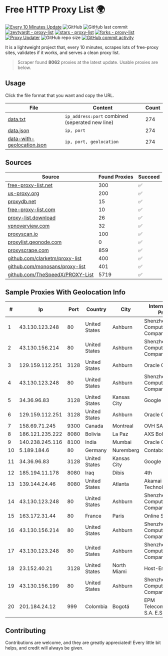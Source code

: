 
# Free HTTP Proxy List 🌍

[![Every 10 Minutes Update](https://github.com/mertguvencli/http-proxy-list/actions/workflows/main.yml/badge.svg?branch=main)](https://github.com/mertguvencli/http-proxy-list/actions/workflows/main.yml)
![GitHub](https://img.shields.io/github/license/mertguvencli/http-proxy-list)
![GitHub last commit](https://img.shields.io/github/last-commit/mertguvencli/http-proxy-list)
[![zevtyardt - proxy-list](https://img.shields.io/static/v1?label=zevtyardt&message=proxy-list&color=blue&logo=github)](https://github.com/zevtyardt/proxy-list "Go to GitHub repo")
[![stars - proxy-list](https://img.shields.io/github/stars/zevtyardt/proxy-list?style=social)](https://github.com/zevtyardt/proxy-list)
[![forks - proxy-list](https://img.shields.io/github/forks/zevtyardt/proxy-list?style=social)](https://github.com/zevtyardt/proxy-list)
[![Proxy Updater](https://github.com/zevtyardt/proxy-list/workflows/Proxy%20Updater/badge.svg)](https://github.com/zevtyardt/proxy-list/actions?query=workflow:"Proxy+Updater")
![GitHub repo size](https://img.shields.io/github/repo-size/zevtyardt/proxy-list)
[![GitHub commit activity](https://img.shields.io/github/commit-activity/m/zevtyardt/proxy-list?logo=commits)](https://github.com/zevtyardt/proxy-list/commits/main)

It is a lightweight project that, every 10 minutes, scrapes lots of free-proxy sites, validates if it works, and serves a clean proxy list.

> Scraper found **8062** proxies at the latest update. Usable proxies are below.

## Usage

Click the file format that you want and copy the URL.

|File|Content|Count|
|----|-------|-----|
|[data.txt](https://raw.githubusercontent.com/mertguvencli/http-proxy-list/main/proxy-list/data.txt)|`ip_address:port` combined (seperated new line)|274|
|[data.json](https://raw.githubusercontent.com/mertguvencli/http-proxy-list/main/proxy-list/data.json)|`ip, port`|274|
|[data-with-geolocation.json](https://raw.githubusercontent.com/mertguvencli/http-proxy-list/main/proxy-list/data-with-geolocation.json)|`ip, port, geolocation`|274|

## Sources

|Source|Found Proxies|Succeed|
|------|-------------|-------|
|[free-proxy-list.net](https://free-proxy-list.net)|300|✅|
|[us-proxy.org](https://www.us-proxy.org)|200|✅|
|[proxydb.net](http://proxydb.net)|15|✅|
|[free-proxy-list.com](https://free-proxy-list.com/?page=&port=&type%5B%5D=http&type%5B%5D=https&up_time=0&search=Search)|10|✅|
|[proxy-list.download](https://www.proxy-list.download/HTTP)|26|✅|
|[vpnoverview.com](https://vpnoverview.com/privacy/anonymous-browsing/free-proxy-servers)|32|✅|
|[proxyscan.io](https://www.proxyscan.io)|100|✅|
|[proxylist.geonode.com](https://proxylist.geonode.com/api/proxy-list?limit=300&page=1&sort_by=lastChecked&sort_type=desc&protocols=http,https)|0|✅|
|[proxyscrape.com](https://api.proxyscrape.com/v2/?request=displayproxies&protocol=http&timeout=10000&country=all&ssl=all&anonymity=all)|859|✅|
|[github.com/clarketm/proxy-list](https://raw.githubusercontent.com/clarketm/proxy-list/master/proxy-list-raw.txt)|400|✅|
|[github.com/monosans/proxy-list](https://raw.githubusercontent.com/monosans/proxy-list/main/proxies/http.txt)|401|✅|
|[github.com/TheSpeedX/PROXY-List](https://raw.githubusercontent.com/TheSpeedX/PROXY-List/master/http.txt)|5719|✅|


## Sample Proxies With Geolocation Info

|#|Ip|Port|Country|City|Internet Service Provider|
|-|--|----|-------|----|-------------------------|
|1|43.130.123.248|80|United States|Ashburn|Shenzhen Tencent Computer Systems Company Limited|
|2|43.130.156.214|80|United States|Ashburn|Shenzhen Tencent Computer Systems Company Limited|
|3|129.159.112.251|3128|United States|Ashburn|Oracle Corporation|
|4|43.130.123.248|80|United States|Ashburn|Shenzhen Tencent Computer Systems Company Limited|
|5|34.36.96.83|3128|United States|Kansas City|Google LLC|
|6|129.159.112.251|3128|United States|Ashburn|Oracle Corporation|
|7|158.69.71.245|9300|Canada|Montreal|OVH SAS|
|8|186.121.235.222|8080|Bolivia|La Paz|AXS Bolivia S. A.|
|9|140.238.245.116|8100|India|Mumbai|Oracle Corporation|
|10|5.189.184.6|80|Germany|Nuremberg|Contabo GmbH|
|11|34.36.96.83|3128|United States|Kansas City|Google LLC|
|12|185.194.11.178|8080|Iraq|Dibis|4th|
|13|139.144.24.46|8080|United States|Atlanta|Akamai Technologies, Inc.|
|14|43.130.123.248|80|United States|Ashburn|Shenzhen Tencent Computer Systems Company Limited|
|15|163.172.31.44|80|France|Paris|Online S.A.S.|
|16|43.130.156.214|80|United States|Ashburn|Shenzhen Tencent Computer Systems Company Limited|
|17|43.130.123.248|80|United States|Ashburn|Shenzhen Tencent Computer Systems Company Limited|
|18|23.152.40.21|3128|United States|North Miami|Host-Engine.com|
|19|43.130.156.199|80|United States|Ashburn|Shenzhen Tencent Computer Systems Company Limited|
|20|201.184.24.12|999|Colombia|Bogotá|EPM Telecomunicaciones S.A. E.S.P.|



## Contributing

Contributions are welcome, and they are greatly appreciated! Every
little bit helps, and credit will always be given.

